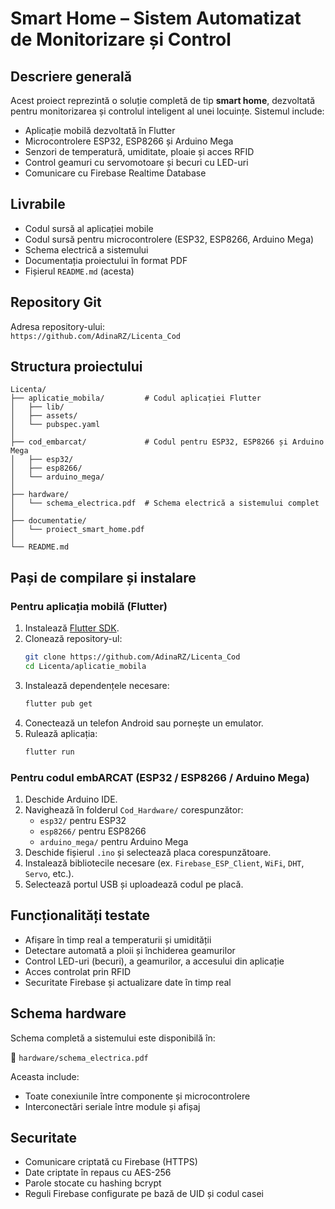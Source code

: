 
# Smart Home – Sistem Automatizat de Monitorizare și Control

## Descriere generală

Acest proiect reprezintă o soluție completă de tip **smart home**, dezvoltată pentru monitorizarea și controlul inteligent al unei locuințe. Sistemul include:

- Aplicație mobilă dezvoltată în Flutter
- Microcontrolere ESP32, ESP8266 și Arduino Mega
- Senzori de temperatură, umiditate, ploaie și acces RFID
- Control geamuri cu servomotoare și becuri cu LED-uri
- Comunicare cu Firebase Realtime Database

## Livrabile

- Codul sursă al aplicației mobile
- Codul sursă pentru microcontrolere (ESP32, ESP8266, Arduino Mega)
- Schema electrică a sistemului
- Documentația proiectului în format PDF
- Fișierul `README.md` (acesta)

## Repository Git

Adresa repository-ului:  
`https://github.com/AdinaRZ/Licenta_Cod`  

## Structura proiectului

```
Licenta/
├── aplicatie_mobila/         # Codul aplicației Flutter
│   ├── lib/
│   ├── assets/
│   └── pubspec.yaml
│
├── cod_embarcat/             # Codul pentru ESP32, ESP8266 și Arduino Mega
│   ├── esp32/
│   ├── esp8266/
│   └── arduino_mega/
│
├── hardware/
│   └── schema_electrica.pdf  # Schema electrică a sistemului complet
│
├── documentatie/
│   └── proiect_smart_home.pdf
│
└── README.md
```

## Pași de compilare și instalare

### Pentru aplicația mobilă (Flutter)

1. Instalează [Flutter SDK](https://docs.flutter.dev/get-started/install).
2. Clonează repository-ul:
   ```bash
   git clone https://github.com/AdinaRZ/Licenta_Cod
   cd Licenta/aplicatie_mobila
   ```
3. Instalează dependențele necesare:
   ```bash
   flutter pub get
   ```
4. Conectează un telefon Android sau pornește un emulator.
5. Rulează aplicația:
   ```bash
   flutter run
   ```

### Pentru codul embARCAT (ESP32 / ESP8266 / Arduino Mega)

1. Deschide Arduino IDE.
2. Navighează în folderul `Cod_Hardware/` corespunzător:
   - `esp32/` pentru ESP32
   - `esp8266/` pentru ESP8266
   - `arduino_mega/` pentru Arduino Mega
3. Deschide fișierul `.ino` și selectează placa corespunzătoare.
4. Instalează bibliotecile necesare (ex. `Firebase_ESP_Client`, `WiFi`, `DHT`, `Servo`, etc.).
5. Selectează portul USB și uploadează codul pe placă.

## Funcționalități testate

- Afișare în timp real a temperaturii și umidității
- Detectare automată a ploii și închiderea geamurilor
- Control LED-uri (becuri), a geamurilor, a accesului din aplicație
- Acces controlat prin RFID
- Securitate Firebase și actualizare date în timp real

## Schema hardware

Schema completă a sistemului este disponibilă în:

📁 `hardware/schema_electrica.pdf`

Aceasta include:
- Toate conexiunile între componente și microcontrolere
- Interconectări seriale între module și afișaj

## Securitate

- Comunicare criptată cu Firebase (HTTPS)
- Date criptate în repaus cu AES-256
- Parole stocate cu hashing bcrypt
- Reguli Firebase configurate pe bază de UID și codul casei

